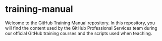 # training-manual
Welcome to the GitHub Training Manual repository. In this repository, you will find the content used by the GitHub Professional Services team during our official GitHub training courses and the scripts used when teaching.
